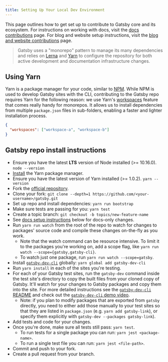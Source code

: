 ```yaml
---
title: Setting Up Your Local Dev Environment
---
```


This page outlines how to get set up to contribute to Gatsby core and its ecosystem. For instructions on working with docs, visit the [docs contributions](/contributing/docs-contributions/) page. For blog and website setup instructions, visit the [blog and website contributions](/contributing/blog-and-website-contributions/) page.

> Gatsby uses a "monorepo" pattern to manage its many dependencies and relies on
> [Lerna](https://lerna.js.org/) and [Yarn](https://yarnpkg.com/en/) to configure the repository for both active development and documentation infrastructure changes.

## Using Yarn

Yarn is a package manager for your code, similar to [NPM](https://www.npmjs.com/). While NPM is used to develop Gatsby sites with the CLI, contributing to the Gatsby repo requires Yarn for the following reason: we use Yarn's [workspaces](https://yarnpkg.com/lang/en/docs/workspaces/) feature that comes really handy for monorepos. It allows us to install dependencies from multiple `package.json` files in sub-folders, enabling a faster and lighter installation process.

```json:title=package.json
{
  "workspaces": ["workspace-a", "workspace-b"]
}
```

## Gatsby repo install instructions

-   Ensure you have the latest **LTS** version of Node installed (>= 10.16.0). `node --version`
-   [Install](https://yarnpkg.com/en/docs/install) the Yarn package manager.
-   Ensure you have the latest version of Yarn installed (>= 1.0.2). `yarn --version`
-   Fork the [official repository](https://github.com/gatsbyjs/gatsby).
-   Clone your fork: `git clone --depth=1 https://github.com/<your-username>/gatsby.git`
-   Set up repo and install dependencies: `yarn run bootstrap`
-   Make sure tests are passing for you: `yarn test`
-   Create a topic branch: `git checkout -b topics/new-feature-name`
-   See [docs setup instructions](/contributing/docs-contributions#docs-site-setup-instructions) below for docs-only changes.
-   Run `yarn run watch` from the root of the repo to watch for changes to packages' source code and compile these changes on-the-fly as you work.
    -   Note that the watch command can be resource intensive. To limit it to the packages you're working on, add a scope flag, like `yarn run watch --scope={gatsby,gatsby-cli}`.
    -   To watch just one package, run `yarn run watch --scope=gatsby`.
-   Install [`gatsby-dev-cli`](https://www.npmjs.com/package/gatsby-dev-cli) globally: `yarn global add gatsby-dev-cli`
-   Run `yarn install` in each of the sites you're testing.
-   For each of your Gatsby test sites, run the `gatsby-dev` command inside the test site's directory to copy
    the built files from your cloned copy of Gatsby. It'll watch for your changes
    to Gatsby packages and copy them into the site. For more detailed instructions
    see the [`gatsby-dev-cli` README](https://www.npmjs.com/package/gatsby-dev-cli) and check out the [`gatsby-dev-cli` demo video](https://www.youtube.com/watch?v=D0SwX1MSuas).
    -   Note: if you plan to modify packages that are exported from `gatsby` directly, you need to either add those manually to your test sites so that they are listed in `package.json` (e.g. `yarn add gatsby-link`), or specify them explicitly with `gatsby-dev --packages gatsby-link`).
-   Add tests and code for your changes.
-   Once you're done, make sure all tests still pass: `yarn test`.
    -   To run tests for a single package you can run: `yarn jest <package-name>`.
    -   To run a single test file you can run: `yarn jest <file-path>`.
-   Commit and push to your fork.
-   Create a pull request from your branch.
